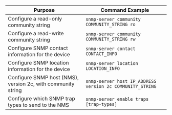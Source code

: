 | Purpose                                                       | Command Example                                                         |
|----------------------------------------------------------------|--------------------------------------------------------------------------|
| Configure a read-only community string                         | `snmp-server community COMMUNITY_STRING ro`                              |
| Configure a read-write community string                        | `snmp-server community COMMUNITY_STRING rw`                              |
| Configure SNMP contact information for the device              | `snmp-server contact CONTACT_INFO`                                       |
| Configure SNMP location information for the device             | `snmp-server location LOCATION_INFO`                                     |
| Configure SNMP host (NMS), version 2c, with community string   | `snmp-server host IP_ADDRESS version 2c COMMUNITY_STRING`                |
| Configure which SNMP trap types to send to the NMS             | `snmp-server enable traps [trap-types]`                                  |
